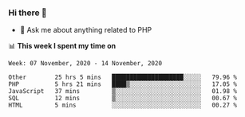 ### Hi there 👋

<!--
**mustafaculban/mustafaculban** is a ✨ _special_ ✨ repository because its `README.md` (this file) appears on your GitHub profile.

Here are some ideas to get you started:

- 🌱 I’m currently learning ...
- 👯 I’m looking to collaborate on ...
- 🤔 I’m looking for help with ...
- 📫 How to reach me: ...
- 😄 Pronouns: ...
- ⚡ Fun fact: ...

-->
- 💬 Ask me about anything related to PHP


📊 **This week I spent my time on**
<!--START_SECTION:waka-->
```text
Week: 07 November, 2020 - 14 November, 2020

Other        25 hrs 5 mins   ████████████████████░░░░░   79.96 % 
PHP          5 hrs 21 mins   ████▒░░░░░░░░░░░░░░░░░░░░   17.05 % 
JavaScript   37 mins         ▒░░░░░░░░░░░░░░░░░░░░░░░░   01.98 % 
SQL          12 mins         ▒░░░░░░░░░░░░░░░░░░░░░░░░   00.67 % 
HTML         5 mins          ░░░░░░░░░░░░░░░░░░░░░░░░░   00.27 % 
```
<!--END_SECTION:waka-->
